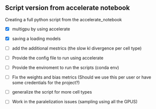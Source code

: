 ## Script version from accelerate notebook
Creating a full python script from the accelerate_notebook 

- [x]  multigpu by using accelerate 
- [x]  saving a loading models
- [ ]  add the additional mestrics (the slow kl divergence per cell type)
- [ ]  Provide the config file to run using accelerate
- [ ]  Provide the enviroment to run the scripts (conda env)
- [ ]  Fix the weights and bias metrics (Should we use this per user or have some credentials for the project?)
- [ ]  generalize the script for more cell types
- [ ]  Work in the paralelization issues (sampling using all the GPUS)

